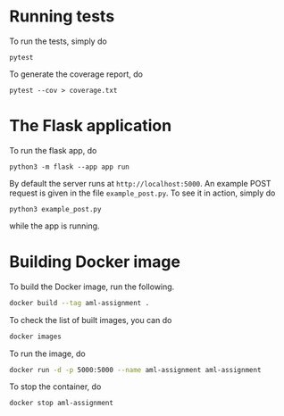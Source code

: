 # Running tests

To run the tests, simply do

```shell
pytest
```

To generate the coverage report, do

```shell
pytest --cov > coverage.txt
```

# The Flask application

To run the flask app, do

```shell
python3 -m flask --app app run
```

By default the server runs at `http://localhost:5000`. An example POST request is given in the file `example_post.py`. To see it in action, simply do

```shell
python3 example_post.py
```

while the app is running.

# Building Docker image

To build the Docker image, run the following.

```bash
docker build --tag aml-assignment .
```

To check the list of built images, you can do

```bash
docker images
```

To run the image, do

```bash
docker run -d -p 5000:5000 --name aml-assignment aml-assignment
```

To stop the container, do

```bash
docker stop aml-assignment
```
